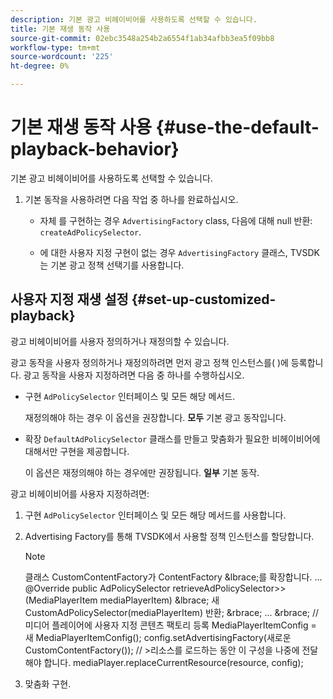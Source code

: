 ```yaml
---
description: 기본 광고 비헤이비어를 사용하도록 선택할 수 있습니다.
title: 기본 재생 동작 사용
source-git-commit: 02ebc3548a254b2a6554f1ab34afbb3ea5f09bb8
workflow-type: tm+mt
source-wordcount: '225'
ht-degree: 0%

---
```


# 기본 재생 동작 사용 {#use-the-default-playback-behavior}

기본 광고 비헤이비어를 사용하도록 선택할 수 있습니다.

1. 기본 동작을 사용하려면 다음 작업 중 하나를 완료하십시오.

   * 자체 를 구현하는 경우 `AdvertisingFactory` class, 다음에 대해 null 반환: `createAdPolicySelector`.

   * 에 대한 사용자 지정 구현이 없는 경우 `AdvertisingFactory` 클래스, TVSDK는 기본 광고 정책 선택기를 사용합니다.

## 사용자 지정 재생 설정 {#set-up-customized-playback}

광고 비헤이비어를 사용자 정의하거나 재정의할 수 있습니다.

광고 동작을 사용자 정의하거나 재정의하려면 먼저 광고 정책 인스턴스를( )에 등록합니다.
광고 동작을 사용자 지정하려면 다음 중 하나를 수행하십시오.

* 구현 `AdPolicySelector` 인터페이스 및 모든 해당 메서드.

  재정의해야 하는 경우 이 옵션을 권장합니다. **모두** 기본 광고 동작입니다.

* 확장 `DefaultAdPolicySelector` 클래스를 만들고 맞춤화가 필요한 비헤이비어에 대해서만 구현을 제공합니다.

  이 옵션은 재정의해야 하는 경우에만 권장됩니다. **일부** 기본 동작.

광고 비헤이비어를 사용자 지정하려면:

1. 구현 `AdPolicySelector` 인터페이스 및 모든 해당 메서드를 사용합니다.
1. Advertising Factory를 통해 TVSDK에서 사용할 정책 인스턴스를 할당합니다.

   >[!NOTE]
   >
   >클래스 CustomContentFactory가 ContentFactory &amp;lbrace;를 확장합니다.
   >...
   >@Override
   >public AdPolicySelector retrieveAdPolicySelector>>(MediaPlayerItem mediaPlayerItem) &amp;lbrace;
   >새 CustomAdPolicySelector(mediaPlayerItem) 반환;
   >&amp;rbrace;
   >...
   >&amp;rbrace;
   >// 미디어 플레이어에 사용자 지정 콘텐츠 팩토리 등록
   >MediaPlayerItemConfig = 새 MediaPlayerItemConfig();
   >config.setAdvertisingFactory(새로운 CustomContentFactory());
   >// >리소스를 로드하는 동안 이 구성을 나중에 전달해야 합니다.
   >mediaPlayer.replaceCurrentResource(resource, config);

1. 맞춤화 구현.
